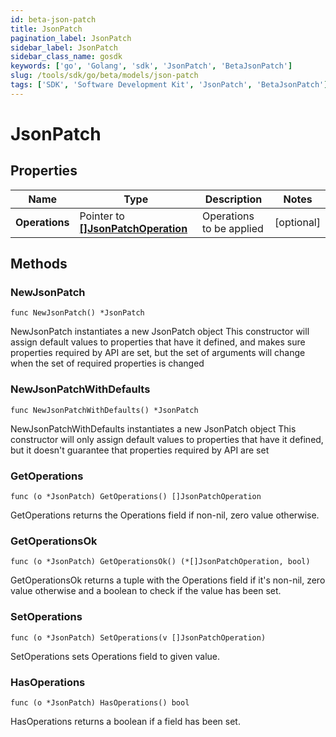 ```yaml
---
id: beta-json-patch
title: JsonPatch
pagination_label: JsonPatch
sidebar_label: JsonPatch
sidebar_class_name: gosdk
keywords: ['go', 'Golang', 'sdk', 'JsonPatch', 'BetaJsonPatch'] 
slug: /tools/sdk/go/beta/models/json-patch
tags: ['SDK', 'Software Development Kit', 'JsonPatch', 'BetaJsonPatch']
---
```


# JsonPatch

## Properties

Name | Type | Description | Notes
------------ | ------------- | ------------- | -------------
**Operations** | Pointer to [**[]JsonPatchOperation**](json-patch-operation) | Operations to be applied | [optional] 

## Methods

### NewJsonPatch

`func NewJsonPatch() *JsonPatch`

NewJsonPatch instantiates a new JsonPatch object
This constructor will assign default values to properties that have it defined,
and makes sure properties required by API are set, but the set of arguments
will change when the set of required properties is changed

### NewJsonPatchWithDefaults

`func NewJsonPatchWithDefaults() *JsonPatch`

NewJsonPatchWithDefaults instantiates a new JsonPatch object
This constructor will only assign default values to properties that have it defined,
but it doesn't guarantee that properties required by API are set

### GetOperations

`func (o *JsonPatch) GetOperations() []JsonPatchOperation`

GetOperations returns the Operations field if non-nil, zero value otherwise.

### GetOperationsOk

`func (o *JsonPatch) GetOperationsOk() (*[]JsonPatchOperation, bool)`

GetOperationsOk returns a tuple with the Operations field if it's non-nil, zero value otherwise
and a boolean to check if the value has been set.

### SetOperations

`func (o *JsonPatch) SetOperations(v []JsonPatchOperation)`

SetOperations sets Operations field to given value.

### HasOperations

`func (o *JsonPatch) HasOperations() bool`

HasOperations returns a boolean if a field has been set.


